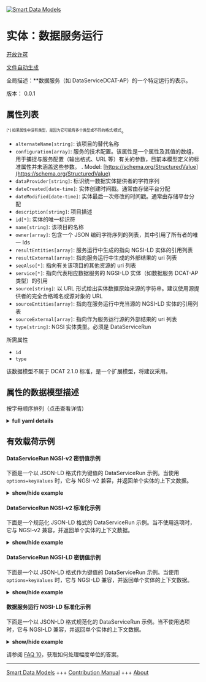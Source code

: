 <!-- 10-Header -->  
[![Smart Data Models](https://smartdatamodels.org/wp-content/uploads/2022/01/SmartDataModels_logo.png "Logo")](https://smartdatamodels.org)  
实体：数据服务运行  
=========<!-- /10-Header -->  
<!-- 15-License -->  
[开放许可](https://github.com/smart-data-models//dataModel.DCAT-AP/blob/master/DataServiceRun/LICENSE.md)  
[文件自动生成](https://docs.google.com/presentation/d/e/2PACX-1vTs-Ng5dIAwkg91oTTUdt8ua7woBXhPnwavZ0FxgR8BsAI_Ek3C5q97Nd94HS8KhP-r_quD4H0fgyt3/pub?start=false&loop=false&delayms=3000#slide=id.gb715ace035_0_60)  
<!-- /15-License -->  
<!-- 20-Description -->  
全局描述：**数据服务（如 DataServiceDCAT-AP）的一个特定运行的表示。  
版本： 0.0.1  
<!-- /20-Description -->  
<!-- 30-PropertiesList -->  

## 属性列表  

<sup><sub>[*] 如果属性中没有类型，是因为它可能有多个类型或不同的格式/模式</sub></sup>。  
- `alternateName[string]`: 该项目的替代名称  - `configuration[array]`: 服务的技术配置。该属性是一个属性及其值的数组，用于捕捉与服务配置（输出格式、URL 等）有关的参数，目前本模型定义的标准属性并未涵盖这些参数。  . Model: [https://schema.org/StructuredValue](https://schema.org/StructuredValue)- `dataProvider[string]`: 标识统一数据实体提供者的字符序列  - `dateCreated[date-time]`: 实体创建时间戳。通常由存储平台分配  - `dateModified[date-time]`: 实体最后一次修改的时间戳。通常由存储平台分配  - `description[string]`: 项目描述  - `id[*]`: 实体的唯一标识符  - `name[string]`: 该项目的名称  - `owner[array]`: 包含一个 JSON 编码字符序列的列表，其中引用了所有者的唯一 Ids  - `resultEntities[array]`: 服务运行中生成的指向 NGSI-LD 实体的引用列表  - `resultExternal[array]`: 指向服务运行中生成的外部结果的 uri 列表  - `seeAlso[*]`: 指向有关该项目的其他资源的 uri 列表  - `service[*]`: 指向代表相应数据服务的 NGSI-LD 实体（如数据服务 DCAT-AP 类型）的引用  - `source[string]`: 以 URL 形式给出实体数据原始来源的字符串。建议使用源提供者的完全合格域名或源对象的 URL  - `sourceEntities[array]`: 指向在服务运行中充当源的 NGSI-LD 实体的引用列表  - `sourceExternal[array]`: 指向作为服务运行源的外部结果的 uri 列表  - `type[string]`: NGSI 实体类型。必须是 DataServiceRun  <!-- /30-PropertiesList -->  
<!-- 35-RequiredProperties -->  
所需属性  
- `id`  - `type`  <!-- /35-RequiredProperties -->  
<!-- 40-RequiredProperties -->  
该数据模型不属于 DCAT 2.1.0 标准，是一个扩展模型，将建议采用。  
<!-- /40-RequiredProperties -->  
<!-- 50-DataModelHeader -->  
## 属性的数据模型描述  
按字母顺序排列（点击查看详情）  
<!-- /50-DataModelHeader -->  
<!-- 60-ModelYaml -->  
<details><summary><strong>full yaml details</strong></summary>    
```yaml  
DataServiceRun:    
  description: A representation of one specific run of a data service (e.g. DataServiceDCAT-AP).    
  properties:    
    alternateName:    
      description: An alternative name for this item    
      type: string    
      x-ngsi:    
        type: Property    
    configuration:    
      description: 'Technical configuration of the service. This attribute is intended to be an array of properties and their values which capture parameters which have to do with the configuration of a service (output format, URL, etc.) and which are not currently covered by the standard attributes defined by this model'    
      items:    
        properties:    
          parameter:    
            format: text    
            type: string    
          value:    
            type: string    
        type: object    
      type: array    
      x-ngsi:    
        model: https://schema.org/StructuredValue    
        type: Property    
    dataProvider:    
      description: A sequence of characters identifying the provider of the harmonised data entity    
      type: string    
      x-ngsi:    
        type: Property    
    dateCreated:    
      description: Entity creation timestamp. This will usually be allocated by the storage platform    
      format: date-time    
      type: string    
      x-ngsi:    
        type: Property    
    dateModified:    
      description: Timestamp of the last modification of the entity. This will usually be allocated by the storage platform    
      format: date-time    
      type: string    
      x-ngsi:    
        type: Property    
    description:    
      description: A description of this item    
      type: string    
      x-ngsi:    
        type: Property    
    id:    
      anyOf:    
        - description: Identifier format of any NGSI entity    
          maxLength: 256    
          minLength: 1    
          pattern: ^[\w\-\.\{\}\$\+\*\[\]`|~^@!,:\\]+$    
          type: string    
          x-ngsi:    
            type: Property    
        - description: Identifier format of any NGSI entity    
          format: uri    
          type: string    
          x-ngsi:    
            type: Property    
      description: Unique identifier of the entity    
      x-ngsi:    
        type: Property    
    name:    
      description: The name of this item    
      type: string    
      x-ngsi:    
        type: Property    
    owner:    
      description: A List containing a JSON encoded sequence of characters referencing the unique Ids of the owner(s)    
      items:    
        anyOf:    
          - description: Identifier format of any NGSI entity    
            maxLength: 256    
            minLength: 1    
            pattern: ^[\w\-\.\{\}\$\+\*\[\]`|~^@!,:\\]+$    
            type: string    
            x-ngsi:    
              type: Property    
          - description: Identifier format of any NGSI entity    
            format: uri    
            type: string    
            x-ngsi:    
              type: Property    
        description: Unique identifier of the entity    
        x-ngsi:    
          type: Property    
      type: array    
      x-ngsi:    
        type: Property    
    resultEntities:    
      description: A list of references pointing to NGSI-LD entities that were generated within a service run    
      items:    
        anyOf:    
          - description: Identifier format of any NGSI entity    
            maxLength: 256    
            minLength: 1    
            pattern: ^[\w\-\.\{\}\$\+\*\[\]`|~^@!,:\\]+$    
            type: string    
            x-ngsi:    
              type: Property    
          - description: Identifier format of any NGSI entity    
            format: uri    
            type: string    
            x-ngsi:    
              type: Property    
      type: array    
      x-ngsi:    
        type: Relationship    
    resultExternal:    
      description: A list of uri pointing to external results that were generated within a service run    
      items:    
        format: uri    
        type: string    
      type: array    
      x-ngsi:    
        type: Property    
    seeAlso:    
      description: list of uri pointing to additional resources about the item    
      oneOf:    
        - items:    
            format: uri    
            type: string    
          minItems: 1    
          type: array    
        - format: uri    
          type: string    
      x-ngsi:    
        type: Property    
    service:    
      anyOf:    
        - description: Identifier format of any NGSI entity    
          maxLength: 256    
          minLength: 1    
          pattern: ^[\w\-\.\{\}\$\+\*\[\]`|~^@!,:\\]+$    
          type: string    
          x-ngsi:    
            type: Property    
        - description: Identifier format of any NGSI entity    
          format: uri    
          type: string    
          x-ngsi:    
            type: Property    
      description: A reference pointing to the NGSI-LD entity representing the corresponding data service (e.g. of type DataServiceDCAT-AP)    
      x-ngsi:    
        type: Relationship    
    source:    
      description: 'A sequence of characters giving the original source of the entity data as a URL. Recommended to be the fully qualified domain name of the source provider, or the URL to the source object'    
      type: string    
      x-ngsi:    
        type: Property    
    sourceEntities:    
      description: A list of references pointing to NGSI-LD entities that acted as source within a service run    
      items:    
        anyOf:    
          - description: Identifier format of any NGSI entity    
            maxLength: 256    
            minLength: 1    
            pattern: ^[\w\-\.\{\}\$\+\*\[\]`|~^@!,:\\]+$    
            type: string    
            x-ngsi:    
              type: Property    
          - description: Identifier format of any NGSI entity    
            format: uri    
            type: string    
            x-ngsi:    
              type: Property    
      type: array    
      x-ngsi:    
        type: Relationship    
    sourceExternal:    
      description: A list of uri pointing to external results that acted as source within a service run    
      items:    
        format: uri    
        type: string    
      type: array    
      x-ngsi:    
        type: Property    
    type:    
      description: NGSI entity type. It has to be DataServiceRun    
      enum:    
        - DataServiceRun    
      type: string    
      x-ngsi:    
        type: Property    
  required:    
    - id    
    - type    
  type: object    
  x-derived-from: ""    
  x-disclaimer: 'Redistribution and use in source and binary forms, with or without modification, are permitted  provided that the license conditions are met. Copyleft (c) 2022 Contributors to Smart Data Models Program'    
  x-license-url: https://github.com/smart-data-models/dataModel.DCAT-AP/blob/master/DataServiceRun/LICENSE.md    
  x-model-schema: https://smart-data-models.github.io/dataModel.DCAT-AP/DataServiceRun/schema.json    
  x-model-tags: SALTED    
  x-version: 0.0.1    
```  
</details>    
<!-- /60-ModelYaml -->  
<!-- 70-MiddleNotes -->  
<!-- /70-MiddleNotes -->  
<!-- 80-Examples -->  
## 有效载荷示例  
#### DataServiceRun NGSI-v2 密钥值示例  
下面是一个以 JSON-LD 格式作为键值的 DataServiceRun 示例。当使用 `options=keyValues` 时，它与 NGSI-v2 兼容，并返回单个实体的上下文数据。  
<details><summary><strong>show/hide example</strong></summary>    
```json  
{  
  "id": "urn:ngsi-ld:DataServiceRun:example-1234",  
  "type": "DataServiceRun",  
  "configuration": [  
    {  
      "parameter": "param1",  
      "value": "10"  
    },  
    {  
      "parameter": "param2",  
      "value": "3"  
    }  
  ],  
  "dateCreated": "2022-06-21T08:24:35.905712+02:00",  
  "dateModified": "2022-06-22T09:24:35.905712+02:00",  
  "description": "This is a representation of one specific run of a data service.",  
  "resultEntities": [  
    "urn:ngsi-ld:KeyPerformanceIndicator:example3",  
    "urn:ngsi-ld:KeyPerformanceIndicator:example4"  
  ],  
  "resultExternal": [  
    "http://1.2.3.4:5678/files/example-file-3",  
    "http://1.2.3.4:5678/files/example-file-4"  
  ],  
  "sourceEntities": [  
    "urn:ngsi-ld:Organization:example1",  
    "urn:ngsi-ld:Organization:example2"  
  ],  
  "sourceExternal": [  
    "http://1.2.3.4:5678/files/example-file-1",  
    "http://1.2.3.4:5678/files/example-file-2"  
  ],  
  "service": "urn:ngsi-ld:DataServiceDCAT-AP:example"  
}  
```  
</details>  
#### DataServiceRun NGSI-v2 标准化示例  
下面是一个规范化 JSON-LD 格式的 DataServiceRun 示例。当不使用选项时，它与 NGSI-v2 兼容，并返回单个实体的上下文数据。  
<details><summary><strong>show/hide example</strong></summary>    
```json  
{  
  "id": "urn:ngsi-ld:DataServiceRun:example-1234",  
  "type": "DataServiceRun",  
  "configuration": {  
    "type": "array",  
    "value": [  
      {  
        "parameter": "param1",  
        "value": "10"  
      },  
      {  
        "parameter": "param2",  
        "value": "3"  
      }  
    ]  
  },  
  "dateCreated": {  
    "type": "DateTime",  
    "value": "2022-06-21T08:24:35.905712+02:00"  
  },  
  "dateModified": {  
    "type": "DateTime",  
    "value": "2022-06-22T09:24:35.905712+02:00"  
  },  
  "description": {  
    "type": "Text",  
    "value": "This is a representation of one specific run of a data service."  
  },  
  "resultEntities": {  
    "type": "array",  
    "value": [  
      "urn:ngsi-ld:KeyPerformanceIndicator:example3",  
      "urn:ngsi-ld:KeyPerformanceIndicator:example4"  
    ]  
  },  
  "resultExternal": {  
    "type": "array",  
    "value": [  
      "http://1.2.3.4:5678/files/example-file-3",  
      "http://1.2.3.4:5678/files/example-file-4"  
    ]  
  },  
  "sourceEntities": {  
    "type": "array",  
    "value": [  
      "urn:ngsi-ld:Organization:example1",  
      "urn:ngsi-ld:Organization:example2"  
    ]  
  },  
  "sourceExternal": {  
    "type": "array",  
    "value": [  
      "http://1.2.3.4:5678/files/example-file-1",  
      "http://1.2.3.4:5678/files/example-file-2"  
    ]  
  },  
  "service": {  
    "type": "Text",  
    "value": "urn:ngsi-ld:DataServiceDCAT-AP:example"  
  },      
  "@context": [  
    "https://raw.githubusercontent.com/smart-data-models/dataModel.DCAT-AP/master/context.jsonld"  
  ]  
}  
```  
</details>  
#### DataServiceRun NGSI-LD 密钥值示例  
下面是一个以 JSON-LD 格式作为键值的 DataServiceRun 示例。当使用 `options=keyValues` 时，它与 NGSI-LD 兼容，并返回单个实体的上下文数据。  
<details><summary><strong>show/hide example</strong></summary>    
```json  
{  
  "id": "urn:ngsi-ld:DataServiceRun:example-1234",  
  "type": "DataServiceRun",  
  "configuration": [  
    {  
      "parameter": "param1",  
      "value": "10"  
    },  
    {  
      "parameter": "param2",  
      "value": "3"  
    }  
  ],  
  "dateCreated": "2022-06-21T08:24:35.905712+02:00",  
  "dateModified": "2022-06-22T09:24:35.905712+02:00",  
  "description": "This is a representation of one specific run of a data service.",  
  "resultEntities": [  
    "urn:ngsi-ld:KeyPerformanceIndicator:example3",  
    "urn:ngsi-ld:KeyPerformanceIndicator:example4"  
  ],  
  "resultExternal": [  
    "http://1.2.3.4:5678/files/example-file-3",  
    "http://1.2.3.4:5678/files/example-file-4"  
  ],  
  "sourceEntities": [  
    "urn:ngsi-ld:Organization:example1",  
    "urn:ngsi-ld:Organization:example2"  
  ],  
  "sourceExternal": [  
    "http://1.2.3.4:5678/files/example-file-1",  
    "http://1.2.3.4:5678/files/example-file-2"  
  ],  
  "service": "urn:ngsi-ld:DataServiceDCAT-AP:example",  
  "@context": [  
      "https://raw.githubusercontent.com/smart-data-models/dataModel.DCAT-AP/master/context.jsonld"  
  ]  
}  
```  
</details>  
#### 数据服务运行 NGSI-LD 标准化示例  
下面是一个以 JSON-LD 格式规范化的 DataServiceRun 示例。当不使用选项时，它与 NGSI-LD 兼容，并返回单个实体的上下文数据。  
<details><summary><strong>show/hide example</strong></summary>    
```json  
{  
    "id": "urn:ngsi-ld:DataServiceRun:example-1234",  
    "type": "DataServiceRun",  
    "configuration": {  
        "type": "Property",  
        "value": [  
            {  
                "parameter": "param1",  
                "value": "10"  
            },  
            {  
                "parameter": "param2",  
                "value": "3"  
            }  
        ]  
    },  
    "dateCreated": {  
        "type": "Property",  
        "value": "2022-06-21T08:24:35.905712+02:00"  
    },  
    "dateModified": {  
        "type": "Property",  
        "value": "2022-06-22T09:24:35.905712+02:00"  
    },  
    "description": {  
        "type": "Property",  
        "value": "This is a representation of one specific run of a data service."  
    },  
    "resultEntities": {  
        "type": "Relationship",  
        "object": [  
            "urn:ngsi-ld:KeyPerformanceIndicator:example3",  
            "urn:ngsi-ld:KeyPerformanceIndicator:example4"  
        ]  
    },  
    "resultExternal": {  
        "type": "Property",  
        "value": [  
            "http://1.2.3.4:5678/files/example-file-3",  
            "http://1.2.3.4:5678/files/example-file-4"  
        ]  
    },  
    "sourceEntities": {  
        "type": "Relationship",  
        "object": [  
            "urn:ngsi-ld:Organization:example1",  
            "urn:ngsi-ld:Organization:example2"  
        ]  
    },  
    "sourceExternal": {  
        "type": "Property",  
        "value": [  
            "http://1.2.3.4:5678/files/example-file-1",  
            "http://1.2.3.4:5678/files/example-file-2"  
        ]  
    },  
    "service": {  
        "type": "Relationship",  
        "object": "urn:ngsi-ld:DataServiceDCAT-AP:example"  
    },  
    "@context": [  
      "https://raw.githubusercontent.com/smart-data-models/dataModel.DataServices/master/context.jsonld"  
  ]  
  }  
```  
</details><!-- /80-Examples -->  
<!-- 90-FooterNotes -->  
<!-- /90-FooterNotes -->  
<!-- 95-Units -->  
请参阅 [FAQ 10](https://smartdatamodels.org/index.php/faqs/)，获取如何处理幅度单位的答案。  
<!-- /95-Units -->  
<!-- 97-LastFooter -->  
---  
[Smart Data Models](https://smartdatamodels.org) +++ [Contribution Manual](https://bit.ly/contribution_manual) +++ [About](https://bit.ly/Introduction_SDM)<!-- /97-LastFooter -->  
